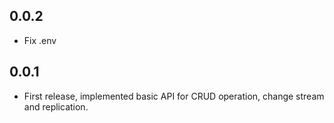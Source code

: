 ## 0.0.2
* Fix .env
## 0.0.1
* First release, implemented basic API for CRUD operation, change stream and replication.
